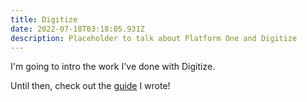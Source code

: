 ```yaml
---
title: Digitize
date: 2022-07-18T03:18:05.931Z
description: Placeholder to talk about Platform One and Digitize
---
```

I'm going to intro the work I've done with Digitize.

Until then, check out the [guide](https://alexjbuck.github.io/digitize-guide/) I wrote!
